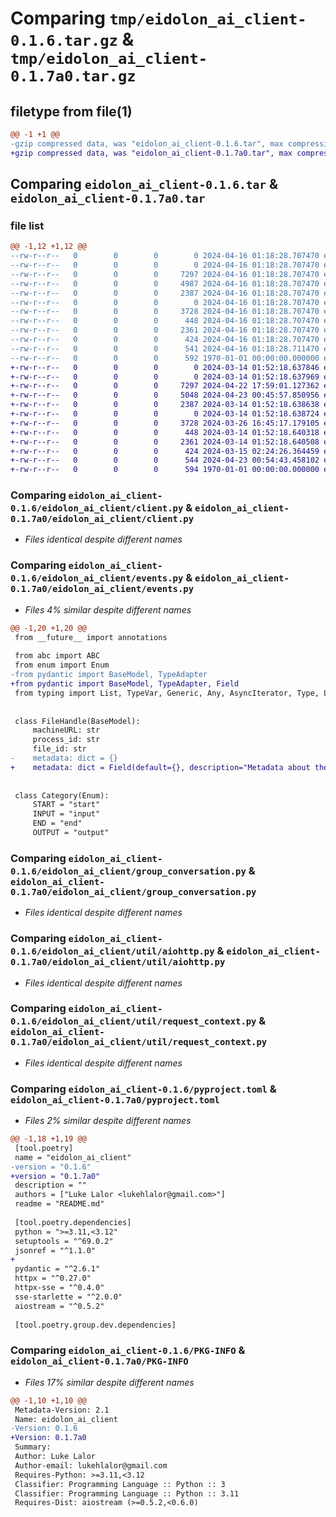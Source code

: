 # Comparing `tmp/eidolon_ai_client-0.1.6.tar.gz` & `tmp/eidolon_ai_client-0.1.7a0.tar.gz`

## filetype from file(1)

```diff
@@ -1 +1 @@
-gzip compressed data, was "eidolon_ai_client-0.1.6.tar", max compression
+gzip compressed data, was "eidolon_ai_client-0.1.7a0.tar", max compression
```

## Comparing `eidolon_ai_client-0.1.6.tar` & `eidolon_ai_client-0.1.7a0.tar`

### file list

```diff
@@ -1,12 +1,12 @@
--rw-r--r--   0        0        0        0 2024-04-16 01:18:28.707470 eidolon_ai_client-0.1.6/README.md
--rw-r--r--   0        0        0        0 2024-04-16 01:18:28.707470 eidolon_ai_client-0.1.6/eidolon_ai_client/__init__.py
--rw-r--r--   0        0        0     7297 2024-04-16 01:18:28.707470 eidolon_ai_client-0.1.6/eidolon_ai_client/client.py
--rw-r--r--   0        0        0     4987 2024-04-16 01:18:28.707470 eidolon_ai_client-0.1.6/eidolon_ai_client/events.py
--rw-r--r--   0        0        0     2387 2024-04-16 01:18:28.707470 eidolon_ai_client-0.1.6/eidolon_ai_client/group_conversation.py
--rw-r--r--   0        0        0        0 2024-04-16 01:18:28.707470 eidolon_ai_client-0.1.6/eidolon_ai_client/util/__init__.py
--rw-r--r--   0        0        0     3728 2024-04-16 01:18:28.707470 eidolon_ai_client-0.1.6/eidolon_ai_client/util/aiohttp.py
--rw-r--r--   0        0        0      448 2024-04-16 01:18:28.707470 eidolon_ai_client-0.1.6/eidolon_ai_client/util/logger.py
--rw-r--r--   0        0        0     2361 2024-04-16 01:18:28.707470 eidolon_ai_client-0.1.6/eidolon_ai_client/util/request_context.py
--rw-r--r--   0        0        0      424 2024-04-16 01:18:28.707470 eidolon_ai_client-0.1.6/eidolon_ai_client/util/stream_collector.py
--rw-r--r--   0        0        0      541 2024-04-16 01:18:28.711470 eidolon_ai_client-0.1.6/pyproject.toml
--rw-r--r--   0        0        0      592 1970-01-01 00:00:00.000000 eidolon_ai_client-0.1.6/PKG-INFO
+-rw-r--r--   0        0        0        0 2024-03-14 01:52:18.637846 eidolon_ai_client-0.1.7a0/README.md
+-rw-r--r--   0        0        0        0 2024-03-14 01:52:18.637969 eidolon_ai_client-0.1.7a0/eidolon_ai_client/__init__.py
+-rw-r--r--   0        0        0     7297 2024-04-22 17:59:01.127362 eidolon_ai_client-0.1.7a0/eidolon_ai_client/client.py
+-rw-r--r--   0        0        0     5048 2024-04-23 00:45:57.850956 eidolon_ai_client-0.1.7a0/eidolon_ai_client/events.py
+-rw-r--r--   0        0        0     2387 2024-03-14 01:52:18.638638 eidolon_ai_client-0.1.7a0/eidolon_ai_client/group_conversation.py
+-rw-r--r--   0        0        0        0 2024-03-14 01:52:18.638724 eidolon_ai_client-0.1.7a0/eidolon_ai_client/util/__init__.py
+-rw-r--r--   0        0        0     3728 2024-03-26 16:45:17.179105 eidolon_ai_client-0.1.7a0/eidolon_ai_client/util/aiohttp.py
+-rw-r--r--   0        0        0      448 2024-03-14 01:52:18.640318 eidolon_ai_client-0.1.7a0/eidolon_ai_client/util/logger.py
+-rw-r--r--   0        0        0     2361 2024-03-14 01:52:18.640508 eidolon_ai_client-0.1.7a0/eidolon_ai_client/util/request_context.py
+-rw-r--r--   0        0        0      424 2024-03-15 02:24:26.364459 eidolon_ai_client-0.1.7a0/eidolon_ai_client/util/stream_collector.py
+-rw-r--r--   0        0        0      544 2024-04-23 00:54:43.458102 eidolon_ai_client-0.1.7a0/pyproject.toml
+-rw-r--r--   0        0        0      594 1970-01-01 00:00:00.000000 eidolon_ai_client-0.1.7a0/PKG-INFO
```

### Comparing `eidolon_ai_client-0.1.6/eidolon_ai_client/client.py` & `eidolon_ai_client-0.1.7a0/eidolon_ai_client/client.py`

 * *Files identical despite different names*

### Comparing `eidolon_ai_client-0.1.6/eidolon_ai_client/events.py` & `eidolon_ai_client-0.1.7a0/eidolon_ai_client/events.py`

 * *Files 4% similar despite different names*

```diff
@@ -1,20 +1,20 @@
 from __future__ import annotations
 
 from abc import ABC
 from enum import Enum
-from pydantic import BaseModel, TypeAdapter
+from pydantic import BaseModel, TypeAdapter, Field
 from typing import List, TypeVar, Generic, Any, AsyncIterator, Type, Literal, Dict, Optional
 
 
 class FileHandle(BaseModel):
     machineURL: str
     process_id: str
     file_id: str
-    metadata: dict = {}
+    metadata: dict = Field(default={}, description="Metadata about the file")
 
 
 class Category(Enum):
     START = "start"
     INPUT = "input"
     END = "end"
     OUTPUT = "output"
```

### Comparing `eidolon_ai_client-0.1.6/eidolon_ai_client/group_conversation.py` & `eidolon_ai_client-0.1.7a0/eidolon_ai_client/group_conversation.py`

 * *Files identical despite different names*

### Comparing `eidolon_ai_client-0.1.6/eidolon_ai_client/util/aiohttp.py` & `eidolon_ai_client-0.1.7a0/eidolon_ai_client/util/aiohttp.py`

 * *Files identical despite different names*

### Comparing `eidolon_ai_client-0.1.6/eidolon_ai_client/util/request_context.py` & `eidolon_ai_client-0.1.7a0/eidolon_ai_client/util/request_context.py`

 * *Files identical despite different names*

### Comparing `eidolon_ai_client-0.1.6/pyproject.toml` & `eidolon_ai_client-0.1.7a0/pyproject.toml`

 * *Files 2% similar despite different names*

```diff
@@ -1,18 +1,19 @@
 [tool.poetry]
 name = "eidolon_ai_client"
-version = "0.1.6"
+version = "0.1.7a0"
 description = ""
 authors = ["Luke Lalor <lukehlalor@gmail.com>"]
 readme = "README.md"
 
 [tool.poetry.dependencies]
 python = ">=3.11,<3.12"
 setuptools = "^69.0.2"
 jsonref = "^1.1.0"
+
 pydantic = "^2.6.1"
 httpx = "^0.27.0"
 httpx-sse = "^0.4.0"
 sse-starlette = "^2.0.0"
 aiostream = "^0.5.2"
 
 [tool.poetry.group.dev.dependencies]
```

### Comparing `eidolon_ai_client-0.1.6/PKG-INFO` & `eidolon_ai_client-0.1.7a0/PKG-INFO`

 * *Files 17% similar despite different names*

```diff
@@ -1,10 +1,10 @@
 Metadata-Version: 2.1
 Name: eidolon_ai_client
-Version: 0.1.6
+Version: 0.1.7a0
 Summary: 
 Author: Luke Lalor
 Author-email: lukehlalor@gmail.com
 Requires-Python: >=3.11,<3.12
 Classifier: Programming Language :: Python :: 3
 Classifier: Programming Language :: Python :: 3.11
 Requires-Dist: aiostream (>=0.5.2,<0.6.0)
```


